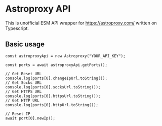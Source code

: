 # Astroproxy API

This is unofficial ESM API wrapper for https://astroproxy.com/ written on Typescript.

## Basic usage

```
const astroproxyApi = new Astroproxy("YOUR_API_KEY");

const ports = await astroproxyApi.getPorts();

// Get Reset URL
console.log(ports[0].changeIpUrl.toString());
// Get Socks URL
console.log(ports[0].socksUrl.toString());
// Get HTTPS URL
console.log(ports[0].httpsUrl.toString());
// Get HTTP URL
console.log(ports[0].httpUrl.toString());

// Reset IP
await port[0].newIp();
```